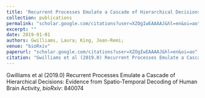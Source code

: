 ```yaml
---
title: 'Recurrent Processes Emulate a Cascade of Hierarchical Decisions: Evidence from Spatio-Temporal Decoding of Human Brain Activity'
collection: publications
permalink: "scholar.google.com/citations?user=XZOgIwEAAAAJ&hl=en&oi=ao"
excerpt: ""
date: 2019-01-01
authors: Gwilliams, Laura; King, Jean-Remi; 
venue: "bioRxiv"
paperurl: "scholar.google.com/citations?user=XZOgIwEAAAAJ&hl=en&oi=ao"
citation: "Gwilliams et al (2019.0) Recurrent Processes Emulate a Cascade of Hierarchical Decisions: Evidence from Spatio-Temporal Decoding of Human Brain Activity, <i>bioRxiv</i>: 840074"
---
```

Gwilliams et al (2019.0) Recurrent Processes Emulate a Cascade of Hierarchical Decisions: Evidence from Spatio-Temporal Decoding of Human Brain Activity, <i>bioRxiv</i>: 840074
